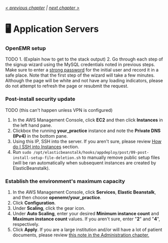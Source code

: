 _[< previous chapter](02-Application-Backbone.md) | [next chapter >](04-Secure-Domain-Setup.md)_

# 🖥 Application Servers

### OpenEMR setup

TODO 1. (Explain how to get to the stack output)
2. Go through each step of the signup wizard using the MySQL credentials noted in previous steps. Make sure to enter a [strong password](https://www.random.org/passwords/?num=1&len=16&format=html&rnd=new) for the initial user and record it in a safe place. Note that the first step of the wizard will take a few minutes. Although the page will be white and not have any loading indicators, please do not attempt to refresh the page or resubmit the request.

### Post-install security update

TODO (this can't happen unless VPN is configured)

1. In the AWS Management Console, click **EC2** and then click **Instances** in the left hand pane.
2. Clickbox the running **your_practice** instance and note the **Private DNS (IPv4)** in the bottom pane.
3. Using this IP, SSH into the server. If you aren't sure, please review [How do I SSH into Instances](../chapters/09-Administration.md#how-do-i-ssh-into-instances) section.
4. Run `sudo /opt/elasticbeanstalk/hooks/appdeploy/post/09-post-install-setup-file-deletion.sh` to manually remove public setup files (will be ran automatically when subsequent instances are created by ElasticBeanstalk).

### Establish the environment's maximum capacity

1. In the AWS Management Console, click **Services**, **Elastic Beanstalk**, and then choose **openemr/your_practice**.
2. Click **Configuration**.
3. Under **Scaling**, click the gear icon.
4. Under **Auto Scaling**, enter your desired **Minimum instance count** and **Maximum instance count** values. If you aren't sure, enter "**2**" and "**4**", respectively.
5. Click **Apply**. If you are a large institution and/or will have a lot of patient documents, please review [this note in the Administration chapter.](../chapters/09-Administration.md#im-occasionally-seeing-site-id-is-missing-from-session-data-errors)
